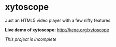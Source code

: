 # xytoscope
Just an HTML5 video player with a few nifty features.

**Live demo of xytoscope:** http://kepe.org/xytoscope

*This project is incomplete*
